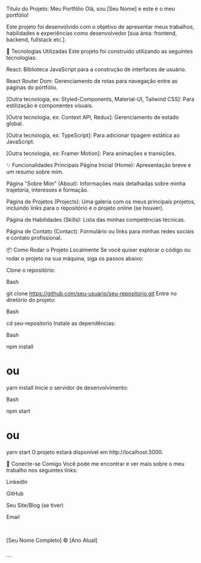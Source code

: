 Título do Projeto: Meu Portfólio
Olá, sou [Seu Nome] e este é o meu portfólio!

Este projeto foi desenvolvido com o objetivo de apresentar meus trabalhos, habilidades e experiências como desenvolvedor [sua área: frontend, backend, fullstack etc.].

🚀 Tecnologias Utilizadas
Este projeto foi construído utilizando as seguintes tecnologias:

React: Biblioteca JavaScript para a construção de interfaces de usuário.

React Router Dom: Gerenciamento de rotas para navegação entre as páginas do portfólio.

[Outra tecnologia, ex: Styled-Components, Material-UI, Tailwind CSS]: Para estilização e componentes visuais.

[Outra tecnologia, ex: Context API, Redux]: Gerenciamento de estado global.

[Outra tecnologia, ex: TypeScript]: Para adicionar tipagem estática ao JavaScript.

[Outra tecnologia, ex: Framer Motion]: Para animações e transições.

✨ Funcionalidades Principais
Página Inicial (Home): Apresentação breve e um resumo sobre mim.

Página "Sobre Mim" (About): Informações mais detalhadas sobre minha trajetória, interesses e formação.

Página de Projetos (Projects): Uma galeria com os meus principais projetos, incluindo links para o repositório e o projeto online (se houver).

Página de Habilidades (Skills): Lista das minhas competências técnicas.

Página de Contato (Contact): Formulário ou links para minhas redes sociais e contato profissional.

📦 Como Rodar o Projeto Localmente
Se você quiser explorar o código ou rodar o projeto na sua máquina, siga os passos abaixo:

Clone o repositório:

Bash

git clone https://github.com/seu-usuario/seu-repositorio.git
Entre no diretório do projeto:

Bash

cd seu-repositorio
Instale as dependências:

Bash

npm install
# ou
yarn install
Inicie o servidor de desenvolvimento:

Bash

npm start
# ou
yarn start
O projeto estará disponível em http://localhost:3000.

🤝 Conecte-se Comigo
Você pode me encontrar e ver mais sobre o meu trabalho nos seguintes links:

LinkedIn

GitHub

Seu Site/Blog (se tiver)

Email

<br>

[Seu Nome Completo] © [Ano Atual]

<br>
```
